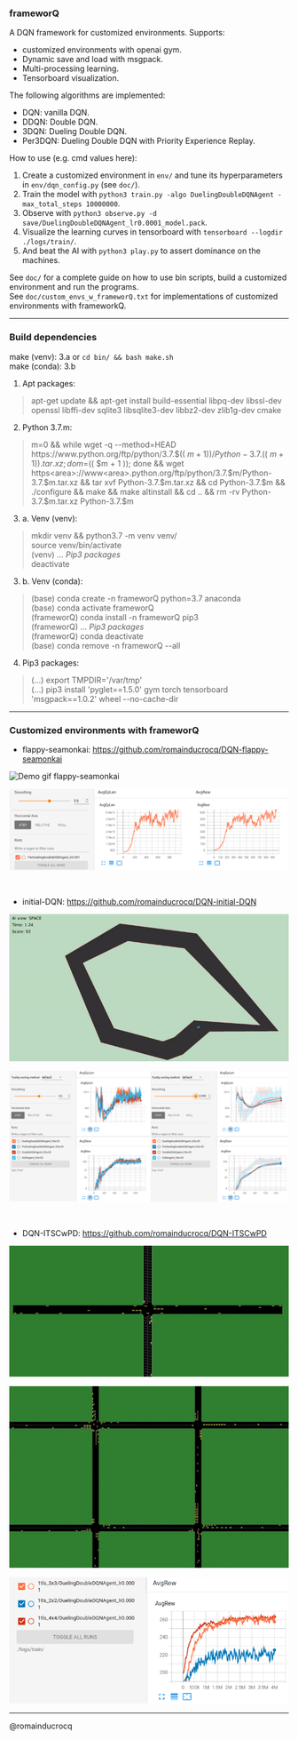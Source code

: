 ### frameworQ

A DQN framework for customized environments. Supports:  
- customized environments with openai gym.  
- Dynamic save and load with msgpack.  
- Multi-processing learning.  
- Tensorboard visualization.  

The following algorithms are implemented:  
- DQN: vanilla DQN.  
- DDQN: Double DQN.  
- 3DQN: Dueling Double DQN.  
- Per3DQN: Dueling Double DQN with Priority Experience Replay.  

How to use (e.g. cmd values here):  
1. Create a customized environment in `env/` and tune its hyperparameters in `env/dqn_config.py` (see `doc/`).  
2. Train the model with `python3 train.py -algo DuelingDoubleDQNAgent -max_total_steps 10000000`.  
3. Observe with `python3 observe.py -d save/DuelingDoubleDQNAgent_lr0.0001_model.pack`.  
4. Visualize the learning curves in tensorboard with `tensorboard --logdir ./logs/train/`.  
5. And beat the AI with `python3 play.py` to assert dominance on the machines.  

See `doc/` for a complete guide on how to use bin scripts, build a customized environment and run the programs.  
See `doc/custom_envs_w_frameworQ.txt` for implementations of customized environments with frameworkQ.  

****

### Build dependencies

make (venv): 3.a or `cd bin/ && bash make.sh`  
make (conda): 3.b

1. Apt packages:  
> apt-get update && apt-get install build-essential libpq-dev libssl-dev openssl libffi-dev sqlite3 libsqlite3-dev libbz2-dev zlib1g-dev cmake  

2. Python 3.7.m:  
> m=0 && while wget -q --method=HEAD https<area>://www<area>.python.org/ftp/python/3.7.$(( $m + 1 ))/Python-3.7.$(( $m + 1 )).tar.xz; do m=$(( $m + 1 )); done && wget https<area>://www<area>.python.org/ftp/python/3.7.$m/Python-3.7.$m.tar.xz && tar xvf Python-3.7.$m.tar.xz && cd Python-3.7.$m && ./configure && make && make altinstall && cd .. && rm -rv Python-3.7.$m.tar.xz Python-3.7.$m  

3. a. Venv (venv):  
> mkdir venv && python3.7 -m venv venv/  
> source venv/bin/activate  
> (venv) ... *Pip3 packages*  
> deactivate  

3. b. Venv (conda):  
> (base) conda create -n frameworQ python=3.7 anaconda  
> (base) conda activate frameworQ  
> (frameworQ) conda install -n frameworQ pip3  
> (frameworQ) ... *Pip3 packages*  
> (frameworQ) conda deactivate  
> (base) conda remove -n frameworQ --all  

4. Pip3 packages:  
> (...) export TMPDIR='/var/tmp'  
> (...) pip3 install 'pyglet==1.5.0' gym torch tensorboard 'msgpack==1.0.2' wheel --no-cache-dir  

****

### Customized environments with frameworQ

- flappy-seamonkai: https://github.com/romainducrocq/DQN-flappy-seamonkai

![Demo gif flappy-seamonkai](doc/media/flappy-seamonkai_demo.gif)

![Demo tensorboard flappy-seamonkai](doc/media/flappy-seamonkai_demo_tensorboard.png)

<br>

- initial-DQN: https://github.com/romainducrocq/DQN-initial-DQN

![Demo gif initial-DQN](doc/media/initial-DQN_demo.gif)

![Demo tensorboard initial-DQN](doc/media/initial-DQN_demo_tensorboard.png)

<br>

- DQN-ITSCwPD: https://github.com/romainducrocq/DQN-ITSCwPD

![Demo 1 gif DQN-ITSCwPD](doc/media/DQN-ITSCwPD_demo_1.gif)

![Demo 2 gif DQN-ITSCwPD](doc/media/DQN-ITSCwPD_demo_2.gif)

![Demo tensorboard DQN-ITSCwPD](doc/media/DQN-ITSCwPD_demo_tensorboard.png)

****

@romainducrocq

